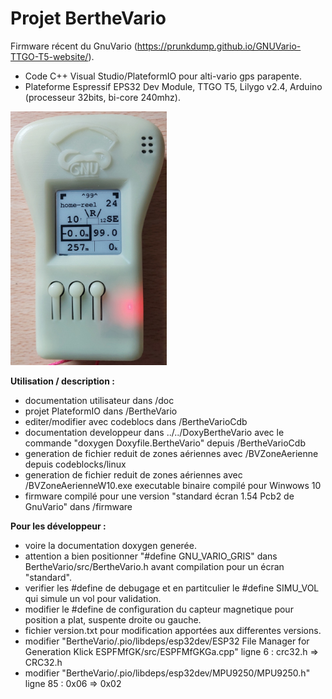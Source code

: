 # Projet BertheVario
Firmware récent du GnuVario (https://prunkdump.github.io/GNUVario-TTGO-T5-website/).
- Code C++ Visual Studio/PlateformIO pour alti-vario gps parapente.
- Plateforme Espressif EPS32 Dev Module, TTGO T5, Lilygo v2.4, Arduino (processeur 32bits, bi-core 240mhz).

<img src="./GnuVario-Firmware-BertheVario.jpg" width="250"/>

**Utilisation / description :**
- documentation utilisateur dans /doc
- projet PlateformIO dans /BertheVario
- editer/modifier avec codeblocs dans /BertheVarioCdb
- documentation developpeur dans ../../DoxyBertheVario avec le commande "doxygen Doxyfile.BertheVario" depuis /BertheVarioCdb
- generation de fichier reduit de zones aériennes avec /BVZoneAerienne depuis codeblocks/linux
- generation de fichier reduit de zones aériennes avec /BVZoneAerienneW10.exe executable binaire compilé pour Winwows 10
- firmware compilé pour une version "standard écran 1.54 Pcb2 de GnuVario" dans /firmware

   

**Pour les développeur :**
- voire la documentation doxygen generée.
- attention a bien positionner "#define GNU_VARIO_GRIS" dans BertheVario/src/BertheVario.h avant compilation pour un écran "standard".
- verifier les #define de debugage et en partitculier le #define SIMU_VOL qui simule un vol pour validation.
- modifier le #define de configuration du capteur magnetique pour position a plat, suspente droite ou gauche.
- fichier version.txt pour modification apportées aux differentes versions.
- modifier "BertheVario/.pio/libdeps/esp32dev/ESP32 File Manager for Generation Klick ESPFMfGK/src/ESPFMfGKGa.cpp" ligne 6 : crc32.h => CRC32.h
- modifier "BertheVario/.pio/libdeps/esp32dev/MPU9250/MPU9250.h" ligne 85 : 0x06 => 0x02
